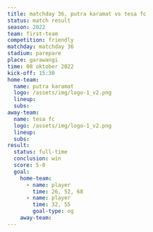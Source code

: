 ```yaml
---
title: matchday 36, putra karamat vs tesa fc
status: match result
season: 2022
team: first-team
competition: friendly
matchday: matchday 36
stadium: parepare
place: garawangi
time: 08 oktober 2022
kick-off: 15:30
home-team:
  name: putra karamat
  logo: /assets/img/logo-1_v2.png
  lineup:
  subs:
away-team:
  name: tesa fc
  logo: /assets/img/logo-1_v2.png
  lineup:
  subs:
result:
  status: full-time
  conclusion: win
  score: 5-0
  goal:
    home-team:
      - name: player
        time: 26, 52, 68
      - name: player
        time: 32, 55
        goal-type: og
    away-team:
---
```

